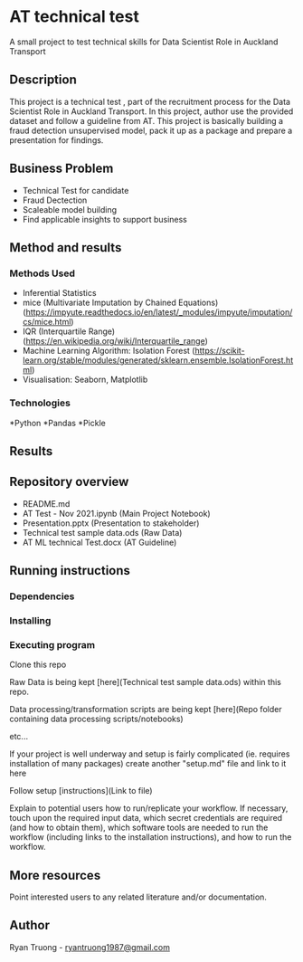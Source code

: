 # AT technical test

A small project to test technical skills for Data Scientist Role in Auckland Transport

## Description

This project is a technical test , part of the recruitment process for the Data Scientist Role in Auckland Transport. In this project, author use the provided dataset and follow a guideline from AT. This project is basically building a fraud detection unsupervised model, pack it up as a package and prepare a presentation for findings. 

## Business Problem

* Technical Test for candidate
* Fraud Dectection
* Scaleable model building
* Find applicable insights to support business 

## Method and results

### Methods Used
* Inferential Statistics
* mice (Multivariate Imputation by Chained Equations) (https://impyute.readthedocs.io/en/latest/_modules/impyute/imputation/cs/mice.html)
* IQR (Interquartile Range) (https://en.wikipedia.org/wiki/Interquartile_range)
* Machine Learning Algorithm: Isolation Forest (https://scikit-learn.org/stable/modules/generated/sklearn.ensemble.IsolationForest.html)
* Visualisation: Seaborn, Matplotlib

### Technologies
*Python
*Pandas
*Pickle

## Results


## Repository overview

* README.md
* AT Test - Nov 2021.ipynb  (Main Project Notebook)
* Presentation.pptx (Presentation to stakeholder)
* Technical test sample data.ods (Raw Data)
* AT ML technical Test.docx (AT Guideline)



## Running instructions

### Dependencies

### Installing

### Executing program
Clone this repo

Raw Data is being kept [here](Technical test sample data.ods) within this repo.

Data processing/transformation scripts are being kept [here](Repo folder containing data processing scripts/notebooks)

etc...

If your project is well underway and setup is fairly complicated (ie. requires installation of many packages) create another "setup.md" file and link to it here

Follow setup [instructions](Link to file)


Explain to potential users how to run/replicate your workflow. If necessary, touch upon the required input data, which secret credentials are required (and how to obtain them), which software tools are needed to run the workflow (including links to the installation instructions), and how to run the workflow.




## More resources

Point interested users to any related literature and/or documentation.


## Author
Ryan Truong - ryantruong1987@gmail.com




